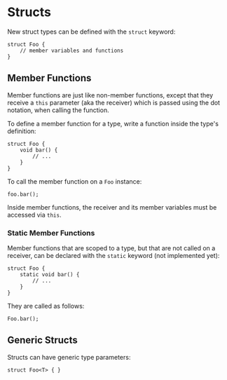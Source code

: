# Structs

New struct types can be defined with the `struct` keyword:

```
struct Foo {
    // member variables and functions
}
```

## Member Functions

Member functions are just like non-member functions, except that they receive a
`this` parameter (aka the receiver) which is passed using the dot notation, when
calling the function.

To define a member function for a type, write a function inside the type's
definition:

```
struct Foo {
    void bar() {
        // ...
    }
}
```

To call the member function on a `Foo` instance:

```
foo.bar();
```

Inside member functions, the receiver and its member variables must be accessed
via `this`.

### Static Member Functions

Member functions that are scoped to a type, but that are not called on a
receiver, can be declared with the `static` keyword (not implemented yet):

```
struct Foo {
    static void bar() {
        // ...
    }
}
```

They are called as follows:

```
Foo.bar();
```

## Generic Structs

Structs can have generic type parameters:

```
struct Foo<T> { }
```
